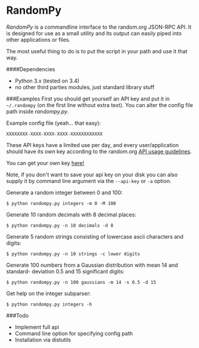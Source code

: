 RandomPy
========
*RandomPy* is a commandline interface to the random.org JSON-RPC API.
It is designed for use as a small utility and its output can easily piped into
other applications or files.

The most useful thing to do is to put the script in your path and use it that way.

####Dependencies
* Python 3.x (tested on 3.4)
* no other third parties modules, just standard library stuff

###Examples
First you should get yourself an API key and put it in ```~/.randompy``` (on
the first line without extra text). You can alter the config file path inside
*randompy.py*.

Example config file (yeah... that easy):
```
XXXXXXXX-XXXX-XXXX-XXXX-XXXXXXXXXXXX
```

These API keys have a limited use per day, and every user/application should have its
own key according to the random.org [API usage guidelines](https://api.random.org/guidelines).

You can get your own key [here!](https://api.random.org/api-keys/beta)

Note, if you don't want to save your api key on your disk you can also supply
it by command line argument via the ```--api-key``` or ```-a``` option.

Generate a random integer between 0 and 100:
```
$ python randompy.py integers -m 0 -M 100
```

Generate 10 random decimals with 8 decimal places:
```
$ python randompy.py -n 10 decimals -d 8
```

Generate 5 random strings consisting of lowercase ascii characters and digits:
```
$ python randompy.py -n 10 strings -c lower digits
```

Generate 100 numbers from a Gaussian distribution with mean 14 and standard-
deviation 0.5 and 15 significant digits:
```
$ python randompy.py -n 100 gaussians -m 14 -s 0.5 -d 15
```

Get help on the integer subparser:
```
$ python randompy.py integers -h
```

###Todo
- Implement full api
- Command line option for specifying config path
- Installation via distutils
